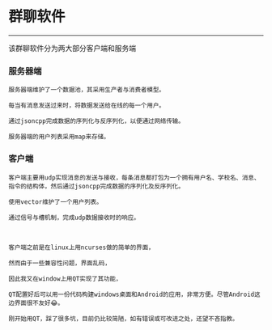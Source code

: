 # 群聊软件

---

该群聊软件分为两大部分客户端和服务端

### 服务器端
    服务器端维护了一个数据池，其采用生产者与消费者模型。
    
    每当有消息发送过来时，将数据发送给在线的每一个用户。
    
    通过jsoncpp完成数据的序列化与反序列化，以便通过网络传输。
    
    服务器端的用户列表采用map来存储。
    

### 客户端
    客户端主要用udp实现消息的发送与接收，每条消息都打包为一个拥有用户名、学校名、消息、指令的结构体，然后通过jsoncpp完成数据的序列化及反序列化。
    
    使用vector维护了一个用户列表。
    
    通过信号与槽机制，完成udp数据接收时的响应。



    客户端之前是在linux上用ncurses做的简单的界面，
    
    然而由于一些兼容性问题，界面乱码，
    
    因此我又在window上用QT实现了其功能，
    
    QT配置好后可以用一份代码构建windows桌面和Android的应用，非常方便。尽管Android这边界面很不友好😂。
    
    刚开始用QT，踩了很多坑，目前仍比较简陋，如有错误或可改进之处，还望不吝指教。

